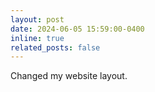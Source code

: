 ```yaml
---
layout: post
date: 2024-06-05 15:59:00-0400
inline: true
related_posts: false
---
```


Changed my website layout.
